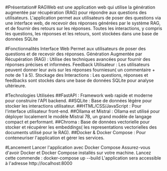 #Présentation#
RAGWeb est une application web qui utilise la génération augmentée par récupération (RAG) pour répondre aux questions des utilisateurs. L'application permet aux utilisateurs de poser des questions via une interface web, de recevoir des réponses générées par le système RAG, et de fournir des retours sur les réponses. Toutes les interactions, y compris les questions, les réponses et les retours, sont stockées dans une base de données SQLite

#Fonctionnalités Interface Web
Permet aux utilisateurs de poser des questions et de recevoir des réponses. Génération Augmentée par Récupération (RAG) : Utilise des techniques avancées pour fournir des réponses précises et informées. Feedback Utilisateur : Les utilisateurs peuvent donner leur avis sur les réponses fourniesun( un commentaire + note de 1 à 5). Stockage des Interactions : Les questions, réponses et feedbacks sont stockés dans une base de données SQLite pour analyse ultérieure.

#Technologies Utilisées
##FastAPI : Framework web rapide et moderne pour construire l'API backend. 
##SQLite : Base de données légère pour stocker les interactions utilisateur. 
##HTML/CSS/JavaScript : Pour l'interface utilisateur front-end. 
##Ollama et Mistral : Ollama est utilisé pour déployer localement le modèle Mistral 7B, un grand modèle de langage compact et performant.
##Chroma : Base de données vectorielle pour stocker et récupérer les embeddings( les representations vectorielles des documents utilisé pour le RAG). 
##Docker & Docker Compose : Pour conteneuriser l'application et gérer les services.

#Lancement
Lancer l'application avec Docker Compose Assurez-vous d'avoir Docker et Docker Compose installés sur votre machine. Lancez cette commende : docker-compose up --build L'application sera accessible à l'adresse http://localhost:8000
